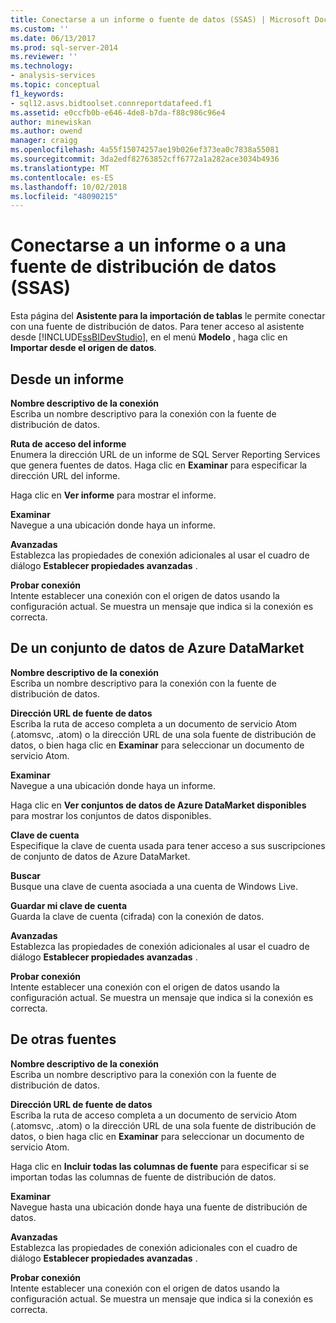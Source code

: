 ```yaml
---
title: Conectarse a un informe o fuente de datos (SSAS) | Microsoft Docs
ms.custom: ''
ms.date: 06/13/2017
ms.prod: sql-server-2014
ms.reviewer: ''
ms.technology:
- analysis-services
ms.topic: conceptual
f1_keywords:
- sql12.asvs.bidtoolset.connreportdatafeed.f1
ms.assetid: e0ccfb0b-e646-4de8-b7da-f88c986c96e4
author: minewiskan
ms.author: owend
manager: craigg
ms.openlocfilehash: 4a55f15074257ae19b026ef373ea0c7838a55081
ms.sourcegitcommit: 3da2edf82763852cff6772a1a282ace3034b4936
ms.translationtype: MT
ms.contentlocale: es-ES
ms.lasthandoff: 10/02/2018
ms.locfileid: "48090215"
---
```

# <a name="connect-to-a-report-or-data-feed-ssas"></a>Conectarse a un informe o a una fuente de distribución de datos (SSAS)
  Esta página del **Asistente para la importación de tablas** le permite conectar con una fuente de distribución de datos. Para tener acceso al asistente desde [!INCLUDE[ssBIDevStudio](../includes/ssbidevstudio-md.md)], en el menú **Modelo** , haga clic en **Importar desde el origen de datos**.  
  
## <a name="from-a-report"></a>Desde un informe  
 **Nombre descriptivo de la conexión**  
 Escriba un nombre descriptivo para la conexión con la fuente de distribución de datos.  
  
 **Ruta de acceso del informe**  
 Enumera la dirección URL de un informe de SQL Server Reporting Services que genera fuentes de datos. Haga clic en **Examinar** para especificar la dirección URL del informe.  
  
 Haga clic en **Ver informe** para mostrar el informe.  
  
 **Examinar**  
 Navegue a una ubicación donde haya un informe.  
  
 **Avanzadas**  
 Establezca las propiedades de conexión adicionales al usar el cuadro de diálogo **Establecer propiedades avanzadas** .  
  
 **Probar conexión**  
 Intente establecer una conexión con el origen de datos usando la configuración actual. Se muestra un mensaje que indica si la conexión es correcta.  
  
## <a name="from-an-azure-datamarket-dataset"></a>De un conjunto de datos de Azure DataMarket  
 **Nombre descriptivo de la conexión**  
 Escriba un nombre descriptivo para la conexión con la fuente de distribución de datos.  
  
 **Dirección URL de fuente de datos**  
 Escriba la ruta de acceso completa a un documento de servicio Atom (.atomsvc, .atom) o la dirección URL de una sola fuente de distribución de datos, o bien haga clic en **Examinar** para seleccionar un documento de servicio Atom.  
  
 **Examinar**  
 Navegue a una ubicación donde haya un informe.  
  
 Haga clic en **Ver conjuntos de datos de Azure DataMarket disponibles** para mostrar los conjuntos de datos disponibles.  
  
 **Clave de cuenta**  
 Especifique la clave de cuenta usada para tener acceso a sus suscripciones de conjunto de datos de Azure DataMarket.  
  
 **Buscar**  
 Busque una clave de cuenta asociada a una cuenta de Windows Live.  
  
 **Guardar mi clave de cuenta**  
 Guarda la clave de cuenta (cifrada) con la conexión de datos.  
  
 **Avanzadas**  
 Establezca las propiedades de conexión adicionales al usar el cuadro de diálogo **Establecer propiedades avanzadas** .  
  
 **Probar conexión**  
 Intente establecer una conexión con el origen de datos usando la configuración actual. Se muestra un mensaje que indica si la conexión es correcta.  
  
## <a name="from-other-feeds"></a>De otras fuentes  
 **Nombre descriptivo de la conexión**  
 Escriba un nombre descriptivo para la conexión con la fuente de distribución de datos.  
  
 **Dirección URL de fuente de datos**  
 Escriba la ruta de acceso completa a un documento de servicio Atom (.atomsvc, .atom) o la dirección URL de una sola fuente de distribución de datos, o bien haga clic en **Examinar** para seleccionar un documento de servicio Atom.  
  
 Haga clic en **Incluir todas las columnas de fuente** para especificar si se importan todas las columnas de fuente de distribución de datos.  
  
 **Examinar**  
 Navegue hasta una ubicación donde haya una fuente de distribución de datos.  
  
 **Avanzadas**  
 Establezca las propiedades de conexión adicionales con el cuadro de diálogo **Establecer propiedades avanzadas** .  
  
 **Probar conexión**  
 Intente establecer una conexión con el origen de datos usando la configuración actual. Se muestra un mensaje que indica si la conexión es correcta.  
  
  
